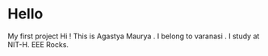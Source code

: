 # Hello
My first project
Hi ! This is Agastya Maurya . 
I belong to varanasi .
I study at NIT-H. EEE Rocks.
